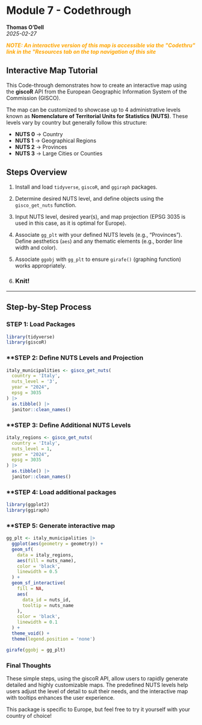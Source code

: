 # Module 7 - Codethrough  
**Thomas O’Dell**  
*2025-02-27*

<span style="color:orange"> ***NOTE: An interactive version of this map is accessible via the "Codethru" link in the "Resources tab on the top navigation of this site*** </span>


## Interactive Map Tutorial  
This Code-through demonstrates how to create an interactive map using the **giscoR** API from the European Geographic Information System of the Commission (GISCO).  

The map can be customized to showcase up to 4 administrative levels known as **Nomenclature of Territorial Units for Statistics (NUTS)**. These levels vary by country but generally follow this structure:

- **NUTS 0** → Country  
- **NUTS 1** → Geographical Regions  
- **NUTS 2** → Provinces  
- **NUTS 3** → Large Cities or Counties  

## Steps Overview  
1. Install and load `tidyverse`, `giscoR`, and `ggiraph` packages.
    
2. Determine desired NUTS level, and define objects using the `gisco_get_nuts` function.
   
3. Input NUTS level, desired year(s), and map projection (EPSG 3035 is used in this case, as it is optimal for Europe).
   
4. Associate `gg_plt` with your defined NUTS levels (e.g., “Provinces”). Define aesthetics (`aes`) and any thematic elements (e.g., border line width and color).
   
5. Associate `ggobj` with `gg_plt` to ensure `girafe()` (graphing function) works appropriately.
 
6. ### **Knit!**  

---

## **Step-by-Step Process**  

### **STEP 1: Load Packages**
```r
library(tidyverse)
library(giscoR)
```

### **STEP 2: Define NUTS Levels and Projection

```r
italy_municipalities <- gisco_get_nuts(
  country = 'Italy',
  nuts_level = '3',
  year = "2024",
  epsg = 3035
) |>
  as.tibble() |>
  janitor::clean_names()
```

### **STEP 3: Define Additional NUTS Levels

```r
italy_regions <- gisco_get_nuts(
  country = 'Italy',
  nuts_level = 1,
  year = "2024",
  epsg = 3035
) |>
  as.tibble() |>
  janitor::clean_names()
```

### **STEP 4: Load additional packages
```r
library(ggplot2)
library(ggiraph)
```

### **STEP 5: Generate interactive map

```r
gg_plt <- italy_municipalities |>
  ggplot(aes(geometry = geometry)) +
  geom_sf(
    data = italy_regions,
    aes(fill = nuts_name),
    color = 'black',
    linewidth = 0.5
  ) +
  geom_sf_interactive(
    fill = NA,
    aes(
      data_id = nuts_id,
      tooltip = nuts_name
    ),
    color = 'black',
    linewidth = 0.1
  ) + 
  theme_void() +
  theme(legend.position = 'none')

girafe(ggobj = gg_plt)
```

### **Final Thoughts**

These simple steps, using the giscoR API, allow users to rapidly generate detailed and highly customizable maps. The predefined NUTS levels help users adjust the level of detail to suit their needs, and the interactive map with tooltips enhances the user experience.

This package is specific to Europe, but feel free to try it yourself with your country of choice! 

